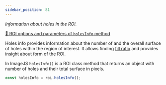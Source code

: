 ```yaml
---
sidebar_position: 81
---
```


_Information about holes in the ROI._

[🔎 ROI options and parameters of `holesInfo` method](https://api.image-js.org/classes/index.Roi.html#holesInfo)

Holes info provides information about the number of and the overall surface of holes within the region of interest. It allows finding [fill ratio](./Fill%20ratio.md) and provides insight about form of the ROI.

In ImageJS `holesInfo()` is a ROI class method that returns an object with number of holes and their total surface in pixels.

```ts
const holesInfo = roi.holesInfo();
```
